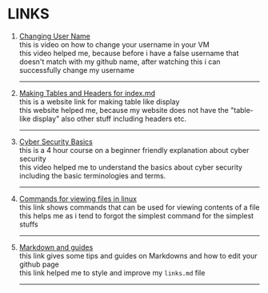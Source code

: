 # LINKS

1. [Changing User Name](https://www.youtube.com/watch?v=ee2yz41L_3w)<br>
   this is video on how to change your username in your VM<br>
   this video helped me, because before i have a false username that doesn't match with my github name, after watching this i can successfully change my username
   <hr>
3. [Making Tables and Headers for index.md](https://github.com/adam-p/markdown-here/wiki/Markdown-Cheatsheet)<br>
   this is a website link for making table like display<br>
   this website helped me, because my website does not have the "table-like display" also other stuff including headers etc.
   <hr>
5. [Cyber Security Basics](https://youtu.be/U_P23SqJaDc)<br>
   this is a 4 hour course on a beginner friendly explanation about cyber security<br>
   this video helped me to understand the basics about cyber security including the basic terminologies and terms.
   <hr>
7. [Commands for viewing files in linux](https://linuxhandbook.com/view-file-linux/)<br>
   this link shows commands that can be used for viewing contents of a file<br>
   this helps me as i tend to forgot the simplest command for the simplest stuffs
   <hr>
9. [Markdown and guides](https://github.com/adam-p/markdown-here/wiki/Markdown-Cheatsheet)<br>
   this link gives some tips and guides on Markdowns and how to edit your github page<br>
   this link helped me to style and improve my `links.md` file
   <hr>
